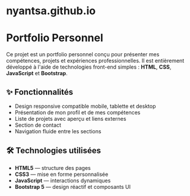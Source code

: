 # nyantsa.github.io
# Portfolio Personnel

Ce projet est un portfolio personnel conçu pour présenter mes compétences, projets et expériences professionnelles. Il est entièrement développé à l'aide de technologies front-end simples : **HTML**, **CSS**, **JavaScript** et **Bootstrap**.

## ✨ Fonctionnalités

- Design responsive compatible mobile, tablette et desktop
- Présentation de mon profil et de mes compétences
- Liste de projets avec aperçu et liens externes
- Section de contact 
- Navigation fluide entre les sections

## 🛠️ Technologies utilisées

- **HTML5** — structure des pages
- **CSS3** — mise en forme personnalisée
- **JavaScript** — interactions dynamiques
- **Bootstrap 5** — design réactif et composants UI
